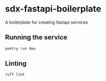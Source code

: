 # sdx-fastapi-boilerplate
A boilerplate for creating fastapi services

## Running the service

```bash
poetry run dev
```

## Linting

```bash
ruff lint
```
